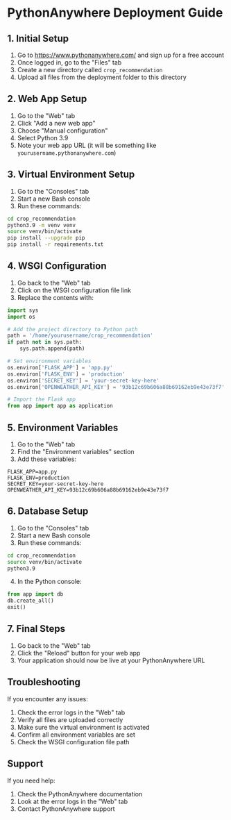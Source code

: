 # PythonAnywhere Deployment Guide

## 1. Initial Setup

1. Go to https://www.pythonanywhere.com/ and sign up for a free account
2. Once logged in, go to the "Files" tab
3. Create a new directory called `crop_recommendation`
4. Upload all files from the deployment folder to this directory

## 2. Web App Setup

1. Go to the "Web" tab
2. Click "Add a new web app"
3. Choose "Manual configuration"
4. Select Python 3.9
5. Note your web app URL (it will be something like `yourusername.pythonanywhere.com`)

## 3. Virtual Environment Setup

1. Go to the "Consoles" tab
2. Start a new Bash console
3. Run these commands:
```bash
cd crop_recommendation
python3.9 -m venv venv
source venv/bin/activate
pip install --upgrade pip
pip install -r requirements.txt
```

## 4. WSGI Configuration

1. Go back to the "Web" tab
2. Click on the WSGI configuration file link
3. Replace the contents with:
```python
import sys
import os

# Add the project directory to Python path
path = '/home/yourusername/crop_recommendation'
if path not in sys.path:
    sys.path.append(path)

# Set environment variables
os.environ['FLASK_APP'] = 'app.py'
os.environ['FLASK_ENV'] = 'production'
os.environ['SECRET_KEY'] = 'your-secret-key-here'
os.environ['OPENWEATHER_API_KEY'] = '93b12c69b606a88b69162eb9e43e73f7'

# Import the Flask app
from app import app as application
```

## 5. Environment Variables

1. Go to the "Web" tab
2. Find the "Environment variables" section
3. Add these variables:
```
FLASK_APP=app.py
FLASK_ENV=production
SECRET_KEY=your-secret-key-here
OPENWEATHER_API_KEY=93b12c69b606a88b69162eb9e43e73f7
```

## 6. Database Setup

1. Go to the "Consoles" tab
2. Start a new Bash console
3. Run these commands:
```bash
cd crop_recommendation
source venv/bin/activate
python3.9
```
4. In the Python console:
```python
from app import db
db.create_all()
exit()
```

## 7. Final Steps

1. Go back to the "Web" tab
2. Click the "Reload" button for your web app
3. Your application should now be live at your PythonAnywhere URL

## Troubleshooting

If you encounter any issues:

1. Check the error logs in the "Web" tab
2. Verify all files are uploaded correctly
3. Make sure the virtual environment is activated
4. Confirm all environment variables are set
5. Check the WSGI configuration file path

## Support

If you need help:
1. Check the PythonAnywhere documentation
2. Look at the error logs in the "Web" tab
3. Contact PythonAnywhere support 